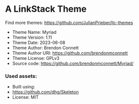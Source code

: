 # A LinkStack Theme
Find more themes: https://github.com/JulianPrieber/llc-themes
                                                                                                                                                                         
*	Theme Name: Myriad
*	Theme Version: 1.11
*	Theme Date: 2023-06-08
*	Theme Author: Brendon Connett
*	Theme Author URI: https://github.com/brendonmconnett
*	Theme License: GPLv3
*	Source code: https://github.com/brendonmconnett/Myriad/


### Used assets:
* Built using:
* https://github.com/dhg/Skeleton
* License: MIT
